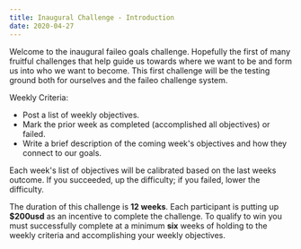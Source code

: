 ```yaml
---
title: Inaugural Challenge - Introduction
date: 2020-04-27
---
```


Welcome to the inaugural faileo goals challenge. Hopefully the first of many fruitful challenges that help guide us towards where we want to be and form us into who we want to become. This first challenge will be the testing ground both for ourselves and the faileo challenge system.

Weekly Criteria:

- Post a list of weekly objectives.
- Mark the prior week as completed (accomplished all objectives) or failed.
- Write a brief description of the coming week's objectives and how they connect to our goals.

Each week's list of objectives will be calibrated based on the last weeks outcome. If you succeeded, up the difficulty; if you failed, lower the difficulty.

The duration of this challenge is **12 weeks**. Each participant is putting up **$200usd** as an incentive to complete the challenge. To qualify to win you must successfully complete at a minimum **six** weeks of holding to the weekly criteria and accomplishing your weekly objectives.
